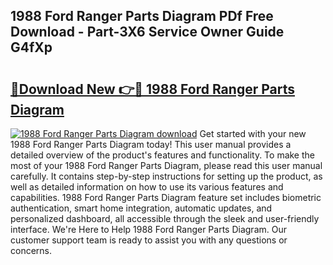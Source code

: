 ## 1988 Ford Ranger Parts Diagram PDf Free Download - Part-3X6 Service Owner Guide G4fXp

# <h2><a href="http://dfkaul.blite.top/?on=1988+Ford+Ranger+Parts+Diagram">🔗Download New 👉🔴 1988 Ford Ranger Parts Diagram</a></h2>

[![1988 Ford Ranger Parts Diagram download](https://i.imgur.com/lujVjoI.png)](http://dfkaul.blite.top/?on=1988+Ford+Ranger+Parts+Diagram)
Get started with your new 1988 Ford Ranger Parts Diagram today! This user manual provides a detailed overview of the product's features and functionality. To make the most of your 1988 Ford Ranger Parts Diagram, please read this user manual carefully. It contains step-by-step instructions for setting up the product, as well as detailed information on how to use its various features and capabilities. 1988 Ford Ranger Parts Diagram feature set includes biometric authentication, smart home integration, automatic updates, and personalized dashboard, all accessible through the sleek and user-friendly interface. We're Here to Help 1988 Ford Ranger Parts Diagram. Our customer support team is ready to assist you with any questions or concerns.
